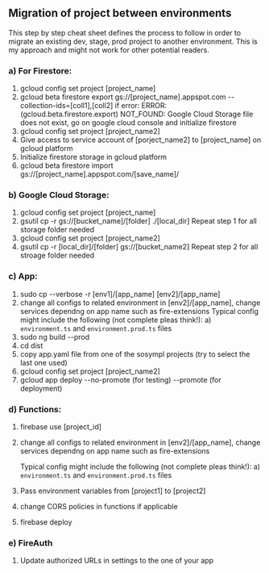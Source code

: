 ## Migration of project between environments

This step by step cheat sheet defines the process to follow in order to migrate an existing dev, stage, prod project to another environment. This is my approach and might not work for other potential readers.

### a) For Firestore:
1) gcloud config set project [project_name]
2) gcloud beta firestore export gs://[project_name].appspot.com --collection-ids=[coll1],[coll2]
  if error: ERROR: (gcloud.beta.firestore.export) NOT_FOUND: Google Cloud Storage file does not exist, go on google cloud console and initialize firestore
3) gcloud config set project [project_name2]
4) Give access to service account of [porject_name2] to [project_name] on gcloud platform
5) Initialize firestore storage in gcloud platform
6) gcloud beta firestore import gs://[project_name].appspot.com/[save_name]/

### b) Google Cloud Storage:
1) gcloud config set project [project_name]
2) gsutil cp -r gs://[bucket_name]/[folder] ./[local_dir]
Repeat step 1 for all storage folder needed
3) gcloud config set project [project_name2]
4) gsutil cp -r [local_dir]/[folder] gs://[bucket_name2]
Repeat step 2 for all stroage folder needed

### c) App:
  1) sudo cp --verbose -r [env1]/[app_name] [env2]/[app_name]
  2) change all configs to related environment in [env2]/[app_name], change services dependng on app name such as fire-extensions
    Typical config might include the following (not complete pleas think!):
    a) `environment.ts` and `environment.prod.ts` files
  3) sudo ng build --prod
  4) cd dist
  5) copy app.yaml file from one of the sosympl projects (try to select the last one used)
  6) gcloud config set project [project_name2]
  7) gcloud app deploy --no-promote (for testing) --promote (for deployment)

### d) Functions:
  1) firebase use [project_id]
  2) change all configs to related environment in [env2]/[app_name], change services dependng on app name such as fire-extensions
    
      Typical config might include the following (not complete pleas think!):
      a) `environment.ts` and `environment.prod.ts` files
  3) Pass environment variables from [project1] to [project2]
  3) change CORS policies in functions if applicable
  4) firebase deploy

### e) FireAuth
  1) Update authorized URLs in settings to the one of your app
